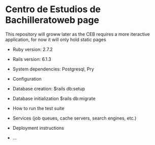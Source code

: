# Centro de Estudios de Bachilleratoweb page 

 This repository will groww later as the CEB requires a more iteractive
 application, for now it will only hold static pages

* Ruby version: 2.7.2

* Rails version: 6.1.3

* System dependencies: Postgresql, Pry

* Configuration

* Database creation: $rails db:setup

* Database initialization $rails db:migrate

* How to run the test suite

* Services (job queues, cache servers, search engines, etc.)

* Deployment instructions

* ...
